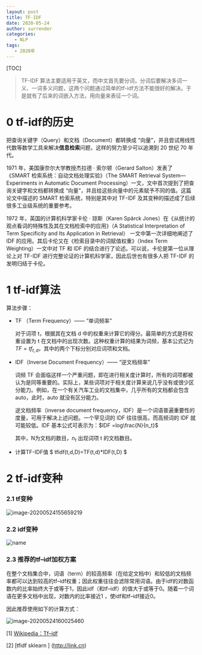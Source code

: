 ```yaml
---
layout: post
title: TF-IDF  
date: 2020-05-24
author: surrender
categories: 
   - NLP
tags:
   - 2020年
---
```


[TOC]

> TF-IDF 算法主要适用于英文，而中文首先要分词，分词后要解决多词一义、一词多义问题，这两个问题通过简单的tf-idf方法不能很好的解决。于是就有了后来的词嵌入方法，用向量来表征一个词。

# 0 tf-idf的历史

 把查询关键字（Query）和文档（Document）都转换成 “向量”，并且尝试用线性代数等数学工具来解决**信息检索**问题，这样的努力至少可以追溯到 20 世纪 70 年代。

1971 年，美国康奈尔大学教授杰拉德 · 索尔顿（Gerard Salton）发表了《SMART 检索系统：自动文档处理实验》（The SMART Retrieval System—Experiments in Automatic Document Processing）一文，文中首次提到了把查询关键字和文档都转换成 “向量”，并且给这些向量中的元素赋予不同的值。这篇论文中描述的 SMART 检索系统，特别是其中对 TF-IDF 及其变种的描述成了后续很多工业级系统的重要参考。

1972 年，英国的计算机科学家卡伦 · 琼斯（Karen Spärck Jones）在《从统计的观点看词的特殊性及其在文档检索中的应用》（A Statistical Interpretation of Term Specificity and Its Application in Retrieval） 一文中第一次详细地阐述了 IDF 的应用。其后卡伦又在《检索目录中的词赋值权重》（Index Term Weighting）一文中对 TF 和 IDF 的结合进行了论述。可以说，卡伦是第一位从理论上对 TF-IDF 进行完整论证的计算机科学家，因此后世也有很多人把 TF-IDF 的发明归结于卡伦。

# 1 tf-idf算法

算法步骤：

- TF （Term Frequency）—— “单词频率”

   对于词项 t，根据其在文档 d 中的权重来计算它的得分。最简单的方式是将权重设置为 t 在文档中的出现次数。这种权重计算的结果为词频，基本公式记为 $TF={tf}_{t,d}$，其中的两个下标分别对应词项和文档。

- IDF（Inverse Document Frequency）—— “逆文档频率”

   词频 TF 会面临这样一个严重问题，即在进行相关度计算时，所有的词项都被认为是同等重要的。实际上，某些词项对于相关度计算来说几乎没有或很少区分能力。例如，在一个有关汽车工业的文档集中，几乎所有的文档都会包含 auto，此时，auto 就没有区分能力。

   

   逆文档频率（inverse document frequency，IDF）是一个词语普遍重要性的度量，可用于解决上述问题。一个罕见词的 IDF 往往很高，而高频词的 IDF 就可能较低。IDF 基本公式可表示为：$IDF =log\frac{N}{n_t}$

   其中，N为文档的数目，${n}_{t}$ 出现词项 t 的文档数目。

- 计算TF-IDF值
   $ tfidf(t,d,D)=TF(t,d)*IDF(t,D) $

# 2 tf-idf变种

### 2.1 tf变种

![image-20200524155659219](/img/postPic/image-20200524155659219.png)

### 2.2 idf变种

![name](/img/postPic/image-20200524155802600-1596953546762.png)

### 2.3 推荐的tf–idf加权方案

在整个文档集合中，词语（term）的较高频率（在给定文档中）和较低的文档频率都可以达到较高的tf–idf权重；因此权重往往会滤除常用词语。由于idf的对数函数内的比率始终大于或等于1，因此idf（和tf–idf）的值大于或等于0。随着一个词语在更多文档中出现，对数内的比率接近1 ，使idf和tf–idf接近0。

因此推荐使用如下的计算方式：

![image-20200524160025460](/img/postPic/image-20200524160025460.png)



[1] [Wikipedia：Tf–idf](https://en.wikipedia.org/wiki/Tf–idf)

[2] [tfidf sklearn ] (http://link.cn)